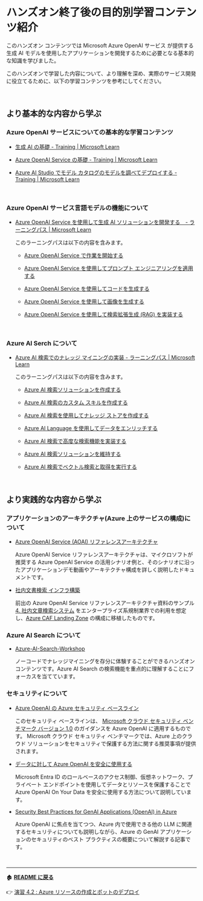 # ハンズオン終了後の目的別学習コンテンツ紹介

このハンズオン コンテンツでは Microsoft Azure OpenAI サービス が提供する生成 AI モデルを使用したアプリケーションを開発するために必要となる基本的な知識を学びました。

このハンズオンで学習した内容について、より理解を深め、実際のサービス開発に役立てるために、以下の学習コンテンツを参考にしてください。

<br>

## より基本的な内容から学ぶ

### Azure OpenAI サービスについての基本的な学習コンテンツ

* [生成 AI の基礎 - Training | Microsoft Learn](https://learn.microsoft.com/ja-jp/training/modules/fundamentals-generative-ai/)

* [Azure OpenAI Service の基礎 - Training | Microsoft Learn](https://learn.microsoft.com/ja-jp/training/modules/explore-azure-openai/)

* [Azure AI Studio でモデル カタログのモデルを調べてデプロイする -  Training | Microsoft Learn](https://learn.microsoft.com/ja-jp/training/modules/explore-models-azure-ai-studio/)

<br>

### Azure OpenAI サービス言語モデルの機能について

* [Azure OpenAI Service を使用して生成 AI ソリューションを開発する　- ラーニングパス | Microsoft Learn](https://learn.microsoft.com/ja-jp/training/paths/develop-ai-solutions-azure-openai/)

    このラーニングパスは以下の内容を含みます。

    * [Azure OpenAI Service で作業を開始する](https://learn.microsoft.com/ja-jp/training/modules/get-started-openai/)

    * [Azure OpenAI Service を使用してプロンプト エンジニアリングを適用する](https://learn.microsoft.com/ja-jp/training/modules/apply-prompt-engineering-azure-openai/)

    * [Azure OpenAI Service を使用してコードを生成する](https://learn.microsoft.com/ja-jp/training/modules/generate-code-azure-openai/)

    * [Azure OpenAI Service を使用して画像を生成する](https://learn.microsoft.com/ja-jp/training/modules/generate-images-azure-openai/)

    * [Azure OpenAI Service を使用して検索拡張生成 (RAG) を実装する](https://learn.microsoft.com/ja-jp/training/modules/use-own-data-azure-openai/)

<br>

### Azure AI Serch について

* [Azure AI 検索でのナレッジ マイニングの実装 - ラーニングパス | Microsoft Learn](https://learn.microsoft.com/ja-jp/training/paths/implement-knowledge-mining-azure-cognitive-search/)

    このラーニングパスは以下の内容を含みます。

    * [Azure AI 検索ソリューションを作成する](https://learn.microsoft.com/ja-jp/training/modules/create-azure-cognitive-search-solution/)

    * [Azure AI 検索のカスタム スキルを作成する](https://learn.microsoft.com/ja-jp/training/modules/create-enrichment-pipeline-azure-cognitive-search/)

    * [Azure AI 検索を使用してナレッジ ストアを作成する](https://learn.microsoft.com/ja-jp/training/modules/create-knowledge-store-azure-cognitive-search/)

    * [Azure AI Language を使用してデータをエンリッチする](https://learn.microsoft.com/ja-jp/training/modules/enrich-search-index-using-language-studio/)

    * [Azure AI 検索で高度な検索機能を実装する](https://learn.microsoft.com/ja-jp/training/modules/implement-advanced-search-features-azure-cognitive-search/)

    * [Azure AI 検索ソリューションを維持する](https://learn.microsoft.com/ja-jp/training/modules/maintain-azure-cognitive-search-solution/)

    * [Azure AI 検索でベクトル検索と取得を実行する](https://learn.microsoft.com/ja-jp/training/modules/improve-search-results-vector-search/)

<br>

## より実践的な内容から学ぶ

### アプリケーションのアーキテクチャ(Azure 上のサービスの構成)について

* [Azure OpenAI Service (AOAI) リファレンスアーキテクチャ](https://www.microsoft.com/ja-jp/events/azurebase/contents/default.aspx?pg=AzureOAIS)

    Azure OpenAI Service リファレンスアーキテクチャは、マイクロソフトが推奨する Azure OpenAI Service の活用シナリオ例と、そのシナリオに沿ったアプリケーションデモ動画やアーキテクチャ構成を詳しく説明したドキュメントです。

* [社内文書検索 インフラ構築](https://github.com/nakamacchi/AzureCAF.LandingZones.Demo/blob/master/41.Spoke%20D%20(AOAI)%20%E7%A4%BE%E5%86%85%E6%96%87%E6%9B%B8%E6%A4%9C%E7%B4%A2%20%E3%82%A4%E3%83%B3%E3%83%95%E3%83%A9%E6%A7%8B%E7%AF%89/41_00_%E6%9C%AC%E3%82%B5%E3%83%B3%E3%83%97%E3%83%AB%E3%81%AB%E3%81%A4%E3%81%84%E3%81%A6.md#%E6%9C%AC%E3%82%B5%E3%83%B3%E3%83%97%E3%83%AB%E3%81%AB%E3%81%A4%E3%81%84%E3%81%A6)

    前出の Azure OpenAI Service リファレンスアーキテクチャ資料のサンプル [4. 社内文章検索システム](https://microsoft.com/content/dam/microsoft/final/ja-jp/microsoft-brand/documents/%E3%80%90AzureOpenAIService%E3%83%AA%E3%83%95%E3%82%A1%E3%83%AC%E3%83%B3%E3%82%B9%E3%82%A2%E3%83%BC%E3%82%AD%E3%83%86%E3%82%AF%E3%83%81%E3%83%A3%E3%80%91%EF%BC%94%E7%AB%A0-%E4%BC%81%E6%A5%AD%E5%88%86%E6%9E%90-RW16KOO.pptx) をエンタープライズ系規制業界での利用を想定し、[Azure CAF Landing Zone](https://learn.microsoft.com/ja-jp/azure/cloud-adoption-framework/ready/landing-zone/) の構成に移植したものです。

### Azure AI Search について

* [Azure-AI-Search-Workshop](https://github.com/nohanaga/Azure-AI-Search-Workshop/)

    ノーコードでナレッジマイニングを存分に体験することができるハンズオンコンテンツです。Azure AI Search の検索機能を重点的に理解することにフォーカスを当てています。

### セキュリティについて

* [Azure OpenAI の Azure セキュリティ ベースライン](https://learn.microsoft.com/ja-jp/security/benchmark/azure/baselines/azure-openai-security-baseline)

    このセキュリティ ベースラインは、 [Microsoft クラウド セキュリティ ベンチマーク バージョン 1.0](https://learn.microsoft.com/ja-jp/security/benchmark/azure/overview) のガイダンスを Azure OpenAI に適用するものです。 Microsoft クラウド セキュリティ ベンチマークでは、Azure 上のクラウド ソリューションをセキュリティで保護する方法に関する推奨事項が提供されます。 

* [データに対して Azure OpenAI を安全に使用する](https://learn.microsoft.com/ja-jp/azure/ai-services/openai/how-to/use-your-data-securely)

    Microsoft Entra ID のロールベースのアクセス制御、仮想ネットワーク、プライベート エンドポイントを使用してデータとリソースを保護することで Azure OpenAI On Your Data を安全に使用する方法について説明しています。


* [Security Best Practices for GenAI Applications (OpenAI) in Azure](https://techcommunity.microsoft.com/t5/azure-architecture-blog/security-best-practices-for-genai-applications-openai-in-azure/ba-p/4027885)

    Azure OpenAI に焦点を当てつつ、Azure 内で使用できる他の LLM に関連するセキュリティについても説明しながら、Azure の GenAI アプリケーションのセキュリティのベスト プラクティスの概要について解説する記事です。

<br>

<hr>

🏚️ [**README に戻る**](README.md)

👉 [演習 4.2 : Azure リソースの作成とボットのデプロイ](Ex04-2.md)




